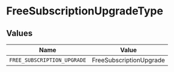 # FreeSubscriptionUpgradeType


## Values

| Name                        | Value                       |
| --------------------------- | --------------------------- |
| `FREE_SUBSCRIPTION_UPGRADE` | FreeSubscriptionUpgrade     |